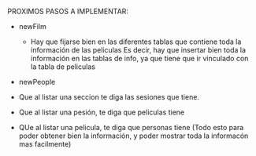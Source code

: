 PROXIMOS PASOS A IMPLEMENTAR:

- newFilm
  - Hay que fijarse bien en las diferentes tablas que contiene toda la información de las peliculas
    Es decir, hay que insertar bien toda la información en las tablas de info, ya que tiene que ir vinculado con la tabla de peliculas
- newPeople

- Que al listar una seccion te diga las sesiones que tiene.
- Que al listar una pesión, te diga que peliculas tiene
- QUe al listar una pelicula, te diga que personas tiene
  (Todo esto para poder obtener bien la información, y poder mostrar toda la informacón mas facilmente)
